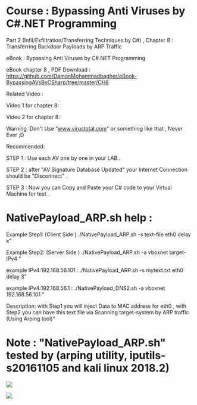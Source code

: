 # Course : Bypassing Anti Viruses by C#.NET Programming

Part 2 (Infil/Exfiltration/Transferring Techniques by C#)  , Chapter 8 : Transferring Backdoor Payloads by ARP Traffic

eBook : Bypassing Anti Viruses by C#.NET Programming

eBook chapter 8 , PDF Download : https://github.com/DamonMohammadbagher/eBook-BypassingAVsByCSharp/tree/master/CH8

Related Video : 

Video 1 for chapter 8: 

Video 2 for chapter 8:



Warning :Don't Use "www.virustotal.com" or something like that , Never Ever ;D

Recommended:

STEP 1 : Use each AV one by one in your LAB .

STEP 2 : after "AV Signature Database Updated" your Internet Connection should be "Disconnect" .

STEP 3 : Now you can Copy and Paste your C# code to your Virtual Machine for test .

# NativePayload_ARP.sh  help :

Example Step1: (Client Side ) ./NativePayload_ARP.sh -s text-file eth0 delay x"

Example Step2: (Server Side ) ./NativePayload_ARP.sh -a vboxnet target-IPv4 "

example IPv4:192.168.56.101 : ./NativePayload_ARP.sh -s mytext.txt eth0 delay 3"

example IPv4:192.168.56.1 : ./NativePayload_DNS2.sh -a vboxnet 192.168.56.101 "

Description: with Step1 you will inject Data to MAC address for eth0 , with Step2 you can have this text file via Scanning target-system by ARP traffic (Using Arping tool)"

# Note : "NativePayload_ARP.sh" tested by (arping utility, iputils-s20161105 and kali linux 2018.2)

![](https://github.com/DamonMohammadbagher/NativePayload_ARP/blob/master/Chapter%208%20-%20Transferring%20Backdoor%20Payloads%20by%20ARP%20Traffic/x1.png)


![](https://github.com/DamonMohammadbagher/NativePayload_ARP/blob/master/Chapter%208%20-%20Transferring%20Backdoor%20Payloads%20by%20ARP%20Traffic/x2.png)
